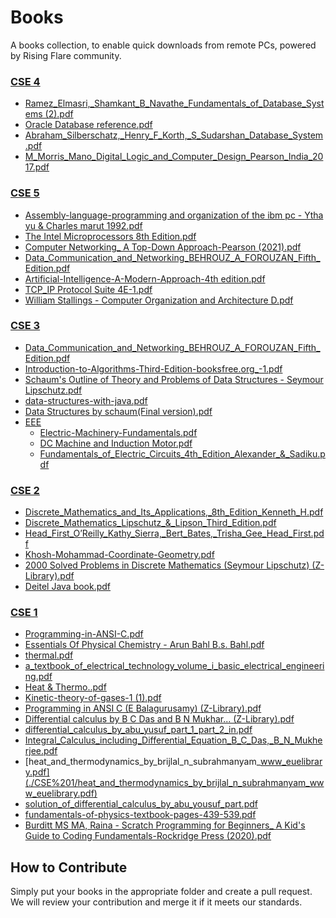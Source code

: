 # Books

 A books collection, to enable quick downloads from remote PCs, powered by Rising Flare community.


### [CSE 4](./CSE%204)

- [Ramez_Elmasri,_Shamkant_B_Navathe_Fundamentals_of_Database_Systems (2).pdf](./CSE%204/Ramez_Elmasri,_Shamkant_B_Navathe_Fundamentals_of_Database_Systems%20(2).pdf)
- [Oracle Database reference.pdf](./CSE%204/Oracle%20Database%20reference.pdf)
- [Abraham_Silberschatz,_Henry_F_Korth,_S_Sudarshan_Database_System.pdf](./CSE%204/Abraham_Silberschatz,_Henry_F_Korth,_S_Sudarshan_Database_System.pdf)
- [M_Morris_Mano_Digital_Logic_and_Computer_Design_Pearson_India_2017.pdf](./CSE%204/M_Morris_Mano_Digital_Logic_and_Computer_Design_Pearson_India_2017.pdf)


### [CSE 5](./CSE%205)

- [Assembly-language-programming and organization of the ibm pc - Ytha yu & Charles marut 1992.pdf](./CSE%205/Assembly-language-programming%20and%20organization%20of%20the%20ibm%20pc%20-%20Ytha%20yu%20&%20Charles%20marut%201992.pdf)
- [The Intel Microprocessors 8th Edition.pdf](./CSE%205/The%20Intel%20Microprocessors%208th%20Edition.pdf)
- [Computer Networking_ A Top-Down Approach-Pearson (2021).pdf](./CSE%205/Computer%20Networking_%20A%20Top-Down%20Approach-Pearson%20(2021).pdf)
- [Data_Communication_and_Networking_BEHROUZ_A_FOROUZAN_Fifth_Edition.pdf](./CSE%205/Data_Communication_and_Networking_BEHROUZ_A_FOROUZAN_Fifth_Edition.pdf)
- [Artificial-Intelligence-A-Modern-Approach-4th edition.pdf](./CSE%205/Artificial-Intelligence-A-Modern-Approach-4th%20edition.pdf)
- [TCP_IP Protocol Suite 4E-1.pdf](./CSE%205/TCP_IP%20Protocol%20Suite%204E-1.pdf)
- [William Stallings - Computer Organization and Architecture D.pdf](./CSE%205/William%20Stallings%20-%20Computer%20Organization%20and%20Architecture%20D.pdf)


### [CSE 3](./CSE%203)

- [Data_Communication_and_Networking_BEHROUZ_A_FOROUZAN_Fifth_Edition.pdf](./CSE%203/Data_Communication_and_Networking_BEHROUZ_A_FOROUZAN_Fifth_Edition.pdf)
- [Introduction-to-Algorithms-Third-Edition-booksfree.org_-1.pdf](./CSE%203/Introduction-to-Algorithms-Third-Edition-booksfree.org_-1.pdf)
- [Schaum's Outline of Theory and Problems of Data Structures - Seymour Lipschutz.pdf](./CSE%203/Schaum's%20Outline%20of%20Theory%20and%20Problems%20of%20Data%20Structures%20-%20Seymour%20Lipschutz.pdf)
- [data-structures-with-java.pdf](./CSE%203/data-structures-with-java.pdf)
- [Data Structures by schaum(Final version).pdf](./CSE%203/Data%20Structures%20by%20schaum(Final%20version).pdf)
- [EEE](./CSE%203/EEE)
  - [Electric-Machinery-Fundamentals.pdf](./CSE%203/EEE/Electric-Machinery-Fundamentals.pdf)
  - [DC Machine and Induction Motor.pdf](./CSE%203/EEE/DC%20Machine%20and%20Induction%20Motor.pdf)
  - [Fundamentals_of_Electric_Circuits_4th_Edition_Alexander_&_Sadiku.pdf](./CSE%203/EEE/Fundamentals_of_Electric_Circuits_4th_Edition_Alexander_&_Sadiku.pdf)



### [CSE 2](./CSE%202)

- [Discrete_Mathematics_and_Its_Applications,_8th_Edition_Kenneth_H.pdf](./CSE%202/Discrete_Mathematics_and_Its_Applications,_8th_Edition_Kenneth_H.pdf)
- [Discrete_Mathematics_Lipschutz_&_Lipson_Third_Edition.pdf](./CSE%202/Discrete_Mathematics_Lipschutz_&_Lipson_Third_Edition.pdf)
- [Head_First_O’Reilly_Kathy_Sierra,_Bert_Bates,_Trisha_Gee_Head_First.pdf](./CSE%202/Head_First_O’Reilly_Kathy_Sierra,_Bert_Bates,_Trisha_Gee_Head_First.pdf)
- [Khosh-Mohammad-Coordinate-Geometry.pdf](./CSE%202/Khosh-Mohammad-Coordinate-Geometry.pdf)
- [2000 Solved Problems in Discrete Mathematics (Seymour Lipschutz) (Z-Library).pdf](./CSE%202/2000%20Solved%20Problems%20in%20Discrete%20Mathematics%20(Seymour%20Lipschutz)%20(Z-Library).pdf)
- [Deitel Java book.pdf](./CSE%202/Deitel%20Java%20book.pdf)


### [CSE 1](./CSE%201)

- [Programming-in-ANSI-C.pdf](./CSE%201/Programming-in-ANSI-C.pdf)
- [Essentials Of Physical Chemistry - Arun Bahl  B.s. Bahl.pdf](./CSE%201/Essentials%20Of%20Physical%20Chemistry%20-%20Arun%20Bahl%20B.s.%20Bahl.pdf)
- [thermal.pdf](./CSE%201/thermal.pdf)
- [a_textbook_of_electrical_technology_volume_i_basic_electrical_engineering.pdf](./CSE%201/a_textbook_of_electrical_technology_volume_i_basic_electrical_engineering.pdf)
- [Heat & Thermo..pdf](./CSE%201/Heat%20&%20Thermo..pdf)
- [Kinetic-theory-of-gases-1 (1).pdf](./CSE%201/Kinetic-theory-of-gases-1%20(1).pdf)
- [Programming in ANSI C (E Balagurusamy) (Z-Library).pdf](./CSE%201/Programming%20in%20ANSI%20C%20(E%20Balagurusamy)%20(Z-Library).pdf)
- [Differential calculus by B C Das and B N Mukhar... (Z-Library).pdf](./CSE%201/Differential%20calculus%20by%20B%20C%20Das%20and%20B%20N%20Mukhar...%20(Z-Library).pdf)
- [differential_calculus_by_abu_yusuf_part_1_part_2_in.pdf](./CSE%201/differential_calculus_by_abu_yusuf_part_1_part_2_in.pdf)
- [Integral_Calculus_including_Differential_Equation_B_C_Das,_B_N_Mukherjee.pdf](./CSE%201/Integral_Calculus_including_Differential_Equation_B_C_Das,_B_N_Mukherjee.pdf)
- [heat_and_thermodynamics_by_brijlal_n_subrahmanyam_www_euelibrary.pdf](./CSE%201/heat_and_thermodynamics_by_brijlal_n_subrahmanyam_www_euelibrary.pdf)
- [solution_of_differential_calculus_by_abu_yousuf_part.pdf](./CSE%201/solution_of_differential_calculus_by_abu_yousuf_part.pdf)
- [fundamentals-of-physics-textbook-pages-439-539.pdf](./CSE%201/fundamentals-of-physics-textbook-pages-439-539.pdf)
- [Burditt MS MA, Raina - Scratch Programming for Beginners_ A Kid's Guide to Coding Fundamentals-Rockridge Press (2020).pdf](./CSE%201/Burditt%20MS%20MA,%20Raina%20-%20Scratch%20Programming%20for%20Beginners_%20A%20Kid's%20Guide%20to%20Coding%20Fundamentals-Rockridge%20Press%20(2020).pdf)


## How to Contribute

Simply put your books in the appropriate folder and create a pull request. We will review your contribution and merge it if it meets our standards.
